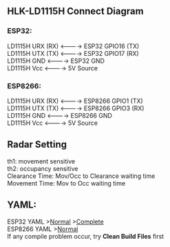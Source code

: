 ## HLK-LD1115H Connect Diagram
### ESP32:
LD1115H URX (RX) <----> ESP32 GPIO16 (TX)   
LD1115H UTX (TX) <----> ESP32 GPIO17 (RX)   
LD1115H GND <----> ESP32 GND   
LD1115H Vcc <----> 5V Source    
### ESP8266:
LD1115H URX (RX) <----> ESP8266 GPIO1 (TX)   
LD1115H UTX (TX) <----> ESP8266 GPIO3 (RX)   
LD1115H GND <----> ESP8266 GND   
LD1115H Vcc <----> 5V Source    
   
## Radar Setting
th1: movement sensitive   
th2: occupancy sensitive   
Clearance Time: Mov/Occ to Clearance waiting time   
Movement Time: Mov to Occ waiting time   

## YAML:
ESP32 YAML >[Normal](ESP32-LD1115H.yaml) >[Complete](ESP32-LD1115H-Complete.yaml)   
ESP8266 YAML >[Normal](ESP8266-LD1115H.yaml)   
If any compile problem occur, try **Clean Build Files** first
